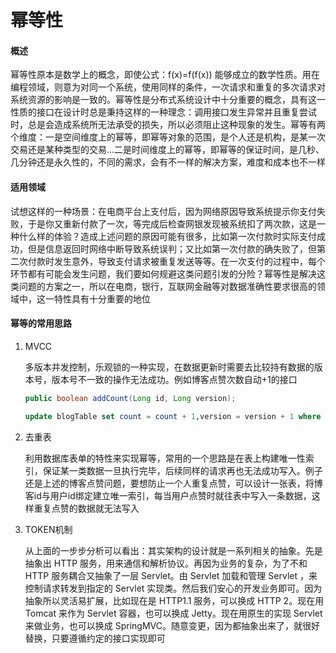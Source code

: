 # 幂等性

#### 概述

  幂等性原本是数学上的概念，即使公式：f(x)=f(f(x)) 能够成立的数学性质。用在编程领域，则意为对同一个系统，使用同样的条件，一次请求和重复的多次请求对系统资源的影响是一致的。幂等性是分布式系统设计中十分重要的概念，具有这一性质的接口在设计时总是秉持这样的一种理念：调用接口发生异常并且重复尝试时，总是会造成系统所无法承受的损失，所以必须阻止这种现象的发生。幂等有两个维度：一是空间维度上的幂等，即幂等对象的范围，是个人还是机构，是某一次交易还是某种类型的交易...二是时间维度上的幂等，即幂等的保证时间，是几秒、几分钟还是永久性的，不同的需求，会有不一样的解决方案，难度和成本也不一样

#### 适用领域

  试想这样的一种场景：在电商平台上支付后，因为网络原因导致系统提示你支付失败，于是你又重新付款了一次，等完成后检查网银发现被系统扣了两次款，这是一种什么样的体验？造成上述问题的原因可能有很多，比如第一次付款时实际支付成功，但是信息返回时网络中断导致系统误判；又比如第一次付款的确失败了，但第二次付款时发生意外，导致支付请求被重复发送等等。在一次支付的过程中，每个环节都有可能会发生问题，我们要如何规避这类问题引发的分险？幂等性是解决这类问题的方案之一，所以在电商，银行，互联网金融等对数据准确性要求很高的领域中，这一特性具有十分重要的地位

#### 幂等的常用思路

1. MVCC
    
    多版本并发控制，乐观锁的一种实现，在数据更新时需要去比较持有数据的版本号，版本号不一致的操作无法成功。例如博客点赞次数自动+1的接口
    
    ```java
    public boolean addCount(Long id, Long version);
    ```
    
    ```sql
    update blogTable set count = count + 1,version = version + 1 where id = 321 and version = 123
    ```
  
2. 去重表

	利用数据库表单的特性来实现幂等，常用的一个思路是在表上构建唯一性索引，保证某一类数据一旦执行完毕，后续同样的请求再也无法成功写入。例子还是上述的博客点赞问题，要想防止一个人重复点赞，可以设计一张表，将博客id与用户id绑定建立唯一索引，每当用户点赞时就往表中写入一条数据，这样重复点赞的数据就无法写入

3. TOKEN机制

	从上面的一步步分析可以看出：其实架构的设计就是一系列相关的抽象。先是抽象出 HTTP 服务，用来通信和解析协议。再因为业务的复杂，为了不和 HTTP 服务耦合又抽象了一层 Servlet。由 Servlet 加载和管理 Servlet ，来控制请求转发到指定的 Servlet 实现类。然后我们安心的开发业务即可。因为抽象所以灵活易扩展，比如现在是 HTTP1.1 服务，可以换成 HTTP 2。现在用 Tomcat 来作为 Servlet 容器，也可以换成 Jetty。现在用原生的实现 Servlet 来做业务，也可以换成 SpringMVC。随意变更，因为都抽象出来了，就很好替换，只要遵循约定的接口实现即可
